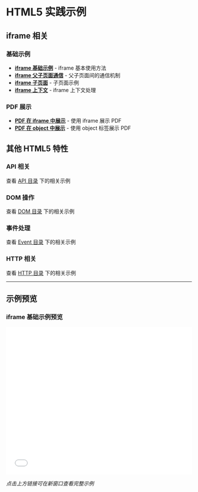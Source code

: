 # HTML5 实践示例

## iframe 相关

### 基础示例
- **[iframe 基础示例](/web/HTML5/iframe/index.html)** - iframe 基本使用方法
- **[iframe 父子页面通信](/web/HTML5/iframe/parent.html)** - 父子页面间的通信机制
- **[iframe 子页面](/web/HTML5/iframe/children.html)** - 子页面示例
- **[iframe 上下文](/web/HTML5/iframe/iframe-context.html)** - iframe 上下文处理

### PDF 展示
- **[PDF 在 iframe 中展示](/web/HTML5/iframe/pdf-in-ifreme.html)** - 使用 iframe 展示 PDF
- **[PDF 在 object 中展示](/web/HTML5/iframe/pdf-in-object.html)** - 使用 object 标签展示 PDF

## 其他 HTML5 特性

### API 相关
查看 [API 目录](/web/HTML5/api/) 下的相关示例

### DOM 操作
查看 [DOM 目录](/web/HTML5/dom/) 下的相关示例

### 事件处理
查看 [Event 目录](/web/HTML5/event/) 下的相关示例

### HTTP 相关
查看 [HTTP 目录](/web/HTML5/http/) 下的相关示例

---

## 示例预览

### iframe 基础示例预览
<iframe src="/web/HTML5/iframe/index.html" width="100%" height="400" frameborder="0"></iframe>

*点击上方链接可在新窗口查看完整示例*